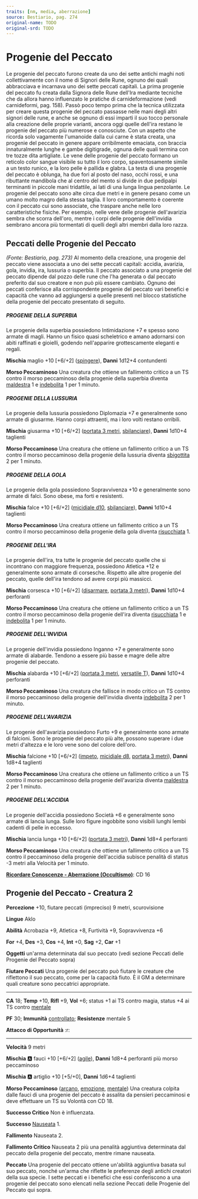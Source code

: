 ```yaml
---
traits: [nm, media, aberrazione]
source: Bestiario, pag. 274
original-name: TODO
original-srd: TODO
---
```


# Progenie del Peccato

Le  progenie del peccato furono create da uno dei sette antichi maghi noti collettivamente con il nome di Signori delle Rune, ognuno dei quali abbracciava e incarnava uno dei sette peccati capitali. La prima progenie del peccato fu creata dalla Signora delle Rune dell'Ira mediante tecniche che da allora hanno influenzato le pratiche di carnideformazione (vedi carnideformi, pag. 158). Passò poco tempo prima che la tecnica utilizzata per creare questa progenie del peccato passasse nelle mani degli altri signori delle rune, e anche se ognuno di essi impartì il suo tocco personale alla creazione delle proprie varianti, ancora oggi quelle dell'ira restano le progenie del peccato più numerose e conosciute. Con un aspetto che ricorda solo vagamente l'umanoide dalla cui carne è stata creata, una progenie del peccato in genere appare orribilmente emaciata, con braccia innaturalmente lunghe e gambe digitigrade, ognuna delle quali termina con tre tozze dita artigliate. Le vene delle progenie del peccato formano un reticolo color sangue visibile su tutto il loro corpo, spaventosamente simile a un testo runico, e la loro pelle è pallida e glabra. La testa di una progenie del peccato è oblunga, ha due fori al posto del naso, occhi rossi, e una ributtante mandibola che al centro del mento si divide in due pedipalpi terminanti in piccole mani tridattile, ai lati di una lunga lingua penzolante. Le progenie del peccato sono alte circa due metri e in genere pesano come un umano molto magro della stessa taglia. Il loro comportamento è coerente con il peccato cui sono associate, che traspare anche nelle loro caratteristiche fisiche. Per esempio, nelle vene delle progenie dell'avarizia sembra che scorra dell'oro, mentre i corpi delle progenie dell'invidia sembrano ancora più tormentati di quelli degli altri membri dalla loro razza.

## **Peccati delle Progenie del Peccato**

*(Fonte: Bestiario, pag. 273)* Al momento della creazione, una progenie del peccato viene associata a uno dei sette peccati capitali: accidia, avarizia, gola, invidia, ira, lussuria o superbia. Il peccato associato a una progenie del peccato dipende dal pozzo delle rune che l'ha generata o dal peccato preferito dal suo creatore e non può più essere cambiato. Ognuno dei peccati conferisce alla corrispondente progenie del peccato vari benefici e capacità che vanno ad aggiungersi a quelle presenti nel blocco statistiche della progenie del peccato presentato di seguito.

##### PROGENIE DELLA SUPERBIA

Le progenie della superbia possiedono Intimidazione +7 e spesso sono armate di magli. Hanno un fisico quasi scheletrico e amano adornarsi con abiti raffinati e gioielli, godendo nell'apparire grottescamente eleganti e regali.

**Mischia** maglio +10 \[+6/+2] ([spingere](/tratti/spingere)), **Danni** 1d12+4 contundenti

**Morso Peccaminoso** Una creatura che ottiene un fallimento critico a un TS contro il morso peccaminoso della progenie della superbia diventa [maldestra](/condizioni/maldestro) 1 e [indebolita](/condizioni/indebolito) 1 per 1 minuto.

##### PROGENIE DELLA LUSSURIA

Le progenie della lussuria possiedono Diplomazia +7 e generalmente sono armate di giusarme. Hanno corpi attraenti, ma i loro volti restano orribili.

**Mischia** giusarma +10 \[+6/+2] ([portata 3 metri](/tratti/portata), [sbilanciare](/tratti/sbilanciare)), **Danni** 1d10+4 taglienti

**Morso Peccaminoso** Una creatura che ottiene un fallimento critico a un TS contro il morso peccaminoso della progenie della lussuria diventa [sbigottita](/condizioni/sbigottito) 2 per 1 minuto.

##### PROGENIE DELLA GOLA

Le progenie della gola possiedono Sopravvivenza +10 e generalmente sono armate di falci. Sono obese, ma forti e resistenti.

**Mischia** falce +10 \[+6/+2] ([micidiale d10](/tratti/micidiale), [sbilanciare](/tratti/sbilanciare)), **Danni** 1d10+4 taglienti

**Morso Peccaminoso** Una creatura ottiene un fallimento critico a un TS contro il morso peccaminoso della progenie della gola diventa [risucchiata](/condizioni/risucchiato) 1.

##### PROGENIE DELL'IRA

Le progenie dell'ira, tra tutte le progenie del peccato quelle che si incontrano con maggiore frequenza, possiedono Atletica +12 e generalmente sono armate di corsesche. Rispetto alle altre progenie del peccato, quelle dell'ira tendono ad avere corpi più massicci.

**Mischia** corsesca +10 \[+6/+2] ([disarmare](/tratti/disarmare), [portata 3 metri](/tratti/portata)), **Danni** 1d10+4 perforanti

**Morso Peccaminoso** Una creatura che ottiene un fallimento critico a un TS contro il morso peccaminoso della progenie dell'ira diventa [risucchiata](/condizioni/risucchiato) 1 e [indebolita](/condizioni/indebolito) 1 per 1 minuto.

##### PROGENIE DELL'INVIDIA

Le progenie dell'invidia possiedono Inganno +7 e generalmente sono armate di alabarde. Tendono a essere più basse e magre delle altre progenie del peccato.

**Mischia** alabarda +10 \[+6/+2] ([portata 3 metri](/tratti/portata), [versatile T](/tratti/versatile)), **Danni** 1d10+4 perforanti

**Morso Peccaminoso** Una creatura che fallisce in modo critico un TS contro il morso peccaminoso della progenie dell'invidia diventa [indebolita](/condizioni/indebolito) 2 per 1 minuto.

##### PROGENIE DELL'AVARIZIA

Le progenie dell'avarizia possiedono Furto +9 e generalmente sono armate di falcioni. Sono le progenie del peccato più alte, possono superare i due metri d'altezza e le loro vene sono del colore dell'oro.

**Mischia** falcione +10 \[+6/+2] ([impeto](/tratti/impeto), [micidiale d8](/tratti/micidiale), [portata 3 metri](/tratti/portata)), **Danni** 1d8+4 taglienti

**Morso Peccaminoso** Una creatura che ottiene un fallimento critico a un TS contro il morso peccaminoso della progenie dell'avarizia diventa [maldestra](/condizioni/maldestro) 2 per 1 minuto.

##### PROGENIE DELL'ACCIDIA

Le progenie dell'accidia possiedono Società +6 e generalmente sono armate di lancia lunga. Sulle loro figure ingobbite sono visibili lunghi lembi cadenti di pelle in eccesso.

**Mischia** lancia lunga +10 \[+6/+2] ([portata 3 metri](/tratti/portata)), **Danni** 1d8+4 perforanti

**Morso Peccaminoso** Una creatura che ottiene un fallimento critico a un TS contro il peccaminoso della progenie dell'accidia subisce penalità di status -3 metri alla Velocità per 1 minuto.

**[Ricordare Conoscenze - Aberrazione (Occultismo)](/azioni/ricordare-conoscenze)**: CD 16

## Progenie del Peccato - Creatura 2

**Percezione** +10, fiutare peccati (impreciso) 9 metri, scurovisione

**Lingue** Aklo

**Abilità** Acrobazia +9, Atletica +8, Furtività +9, Sopravvivenza +6

**For** +4, **Des** +3, **Cos** +4, **Int** +0, **Sag** +2, **Car** +1

**Oggetti** un'arma determinata dal suo peccato (vedi sezione Peccati delle Progenie del Peccato sopra)

**Fiutare Peccati** Una progenie del peccato può fiutare le creature che riflettono il suo peccato, come per la capacità fiuto. È il GM a determinare quali creature sono peccatrici appropriate.

***

**CA** 18; **Temp** +10, **Rifl** +9, **Vol** +6; status +1 ai TS contro magia, status +4 ai TS contro [mentale](/tratti/mentale)

**PF** 30; **Immunità** [controllato](/condizioni/controllato); **Resistenze** mentale 5

**Attacco di Opportunità** :r:

***

**Velocità** 9 metri

**Mischia** :a: fauci +10 \[+6/+2] ([agile](/tratti/agile)), **Danni** 1d8+4 perforanti più morso peccaminoso

**Mischia** :a: artiglio +10 \[+5/+0], **Danni** 1d6+4 taglienti

**Morso Peccaminoso** ([arcano](/tratti/arcano), [emozione](/tratti/emozione), [mentale](/tratti/mentale)) Una creatura colpita dalle fauci di una progenie del peccato è assalita da pensieri peccaminosi e deve effettuare un TS su Volontà con CD 18.

**Successo Critico** Non è influenzata.

**Successo** [Nauseata](/condizioni/nauseato) 1.

**Fallimento** Nauseata 2.

**Fallimento Critico** Nauseata 2 più una penalità aggiuntiva determinata dal peccato della progenie del peccato, mentre rimane nauseata.

**Peccato** Una progenie del peccato ottiene un'abilità aggiuntiva basata sul suo peccato, nonché un'arma che riflette le preferenze degli antichi creatori della sua specie. I sette peccati e i benefici che essi conferiscono a una progenie del peccato sono elencati nella sezione Peccati delle Progenie del Peccato qui sopra.
